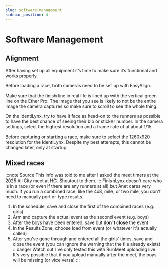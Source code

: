 ```yaml
---
slug: software-management
sidebar_position: 4
---
```


# Software Management

## Alignment
After having set up all equipment it’s time to make sure it’s functional and works properly.

Before loading a race, both cameras need to be set up with EasyAlign.

Make sure that the finish line in real life is lined up with the vertical green line on the Ether Pro. The image that you see is likely to not be the entire image the camera captures so make sure to scroll to see the whole thing.

On the IdentiLynx, try to have it face as head-on to the runners as possible to have the best chance of seeing their bib or sticker number. In the camera settings, select the highest resolution and a frame rate of at about 1/15.

Before capturing or starting a race, make sure to select the 1260x920 resolution for the IdentiLynx. Despite my best attempts, this cannot be changed later, only at startup.

## Mixed races
:::note Source
This info was told to me after I asked the meet timers at the 2025 All City meet at HC. Shoutout to them.
:::
FinishLynx doesn't care who is in a race (or even if there are any runners at all) but Anet cares very much. If you run a combined race, like the 4x8, mile, or two mile, you don't need to manually port or type results.
1. In the schedule, save and close the first of the combined races (e.g. girls)
2. Arm and capture the actual event as the second event (e.g. boys)
3. After the boys have been entered, save but **don't close** the event
4. In the Results Zone, choose load from event (or whatever it's actually called)
5. After you've gone through and entered all the girls' times, save and close the event (you can ignore the warning that the file already exists)
:::danger Watch out
I've only tested this with RunMeet uploading live. It's very possible that if you upload manually after the meet, the boys will be missing (or vice versa)
:::
